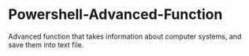 # Powershell-Advanced-Function
Advanced function that takes information about computer systems, and save them into text file.
